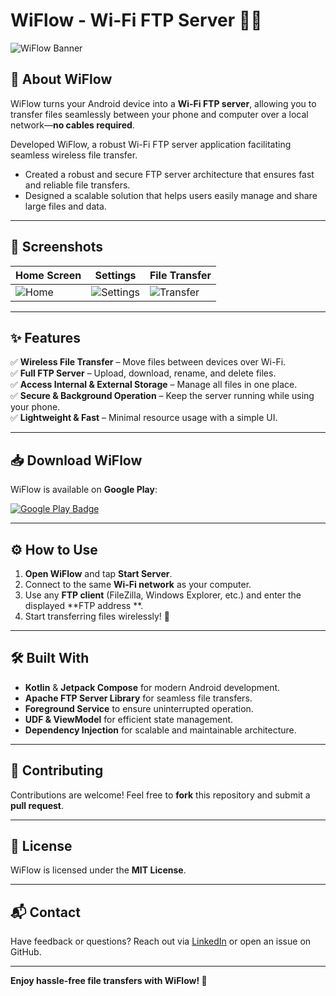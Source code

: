 # WiFlow - Wi-Fi FTP Server 📂📡

![WiFlow Banner](https://via.placeholder.com/1200x400?text=WiFlow+-+WiFi+FTP+Server)

## 🚀 About WiFlow

WiFlow turns your Android device into a **Wi-Fi FTP server**, allowing you to transfer files
seamlessly between your phone and computer over a local network—**no cables required**.

Developed WiFlow, a robust Wi-Fi FTP server application facilitating seamless wireless file
transfer.

- Created a robust and secure FTP server architecture that ensures fast and reliable file transfers.
- Designed a scalable solution that helps users easily manage and share large files and data.

---

## 📸 Screenshots

| Home Screen                                                   | Settings                                                       | File Transfer                                                       |
|---------------------------------------------------------------|----------------------------------------------------------------|---------------------------------------------------------------------|
| ![Home](https://via.placeholder.com/300x600?text=Home+Screen) | ![Settings](https://via.placeholder.com/300x600?text=Settings) | ![Transfer](https://via.placeholder.com/300x600?text=File+Transfer) |

---

## ✨ Features

✅ **Wireless File Transfer** – Move files between devices over Wi-Fi.  
✅ **Full FTP Server** – Upload, download, rename, and delete files.  
✅ **Access Internal & External Storage** – Manage all files in one place.  
✅ **Secure & Background Operation** – Keep the server running while using your phone.  
✅ **Lightweight & Fast** – Minimal resource usage with a simple UI.

---

## 📥 Download WiFlow

WiFlow is available on **Google Play**:

[![Google Play Badge](https://play.google.com/intl/en_us/badges/static/images/badge/en_badge_web_generic.png)](https://play.google.com/store/apps/details?id=com.androsmith.wiflow)

---

## ⚙️ How to Use

1. **Open WiFlow** and tap **Start Server**.
2. Connect to the same **Wi-Fi network** as your computer.
3. Use any **FTP client** (FileZilla, Windows Explorer, etc.) and enter the displayed **FTP address
   **.
4. Start transferring files wirelessly! 🚀

---

## 🛠️ Built With

- **Kotlin** & **Jetpack Compose** for modern Android development.
- **Apache FTP Server Library** for seamless file transfers.
- **Foreground Service** to ensure uninterrupted operation.
- **UDF & ViewModel** for efficient state management.
- **Dependency Injection** for scalable and maintainable architecture.

---

## 🤝 Contributing

Contributions are welcome! Feel free to **fork** this repository and submit a **pull request**.

---

## 📄 License

WiFlow is licensed under the **MIT License**.

---

## 📬 Contact

Have feedback or questions? Reach out via [LinkedIn](https://www.linkedin.com/in/yourprofile) or
open an issue on GitHub.

---

**Enjoy hassle-free file transfers with WiFlow! 🚀**
